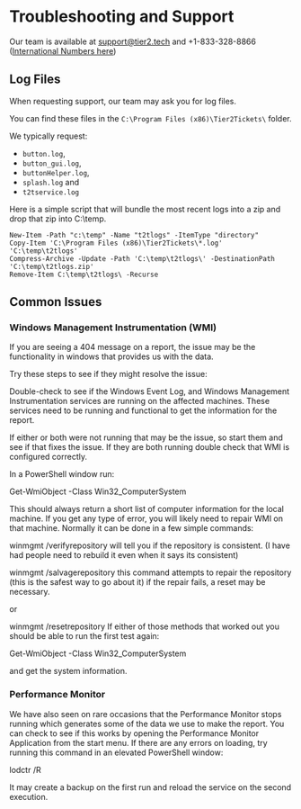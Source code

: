 # Troubleshooting and Support

Our team is available at [support@tier2.tech](mailto:support@tier2.tech) and +1-833-328-8866 ([International Numbers here](https://docs.tier2tickets.com/#support))

## Log Files

When requesting support, our team may ask you for log files.

You can find these files in the `C:\Program Files (x86)\Tier2Tickets\` folder.

We typically request:

- `button.log`,
- `button_gui.log`,
- `buttonHelper.log`,
- `splash.log` and
- `t2tservice.log`



Here is a simple script that will bundle the most recent logs into a zip and drop that zip into C:\temp.

```shell
New-Item -Path "c:\temp" -Name "t2tlogs" -ItemType "directory"
Copy-Item 'C:\Program Files (x86)\Tier2Tickets\*.log' 'C:\temp\t2tlogs'
Compress-Archive -Update -Path 'C:\temp\t2tlogs\' -DestinationPath 'C:\temp\t2tlogs.zip'
Remove-Item C:\temp\t2tlogs\ -Recurse
```

## Common Issues

### Windows Management Instrumentation (WMI)

If you are seeing a 404 message on a report, the issue may be the functionality in windows that provides us with the data.

Try these steps to see if they might resolve the issue:

Double-check to see if the Windows Event Log, and Windows Management Instrumentation services are running on the affected machines. These services need to be running and functional to get the information for the report.

If either or both were not running that may be the issue, so start them and see if that fixes the issue. If they are both running double check that WMI is configured correctly.

In a PowerShell window run:

Get-WmiObject -Class Win32_ComputerSystem

This should always return a short list of computer information for the local machine. If you get any type of error, you will likely need to repair WMI on that machine. Normally it can be done in a few simple commands:

winmgmt /verifyrepository
will tell you if the repository is consistent. (I have had people need to rebuild it even when it says its consistent)

winmgmt /salvagerepository
this command attempts to repair the repository (this is the safest way to go about it)
if the repair fails, a reset may be necessary.

or

winmgmt /resetrepository
If either of those methods that worked out you should be able to run the first test again:

Get-WmiObject -Class Win32_ComputerSystem

and get the system information.


### Performance Monitor

We have also seen on rare occasions that the Performance Monitor stops running which generates some of the data we use to make the report. You can check to see if this works by opening the Performance Monitor Application from the start menu. If there are any errors on loading, try running this command in an elevated PowerShell window:

lodctr /R

It may create a backup on the first run and reload the service on the second execution.